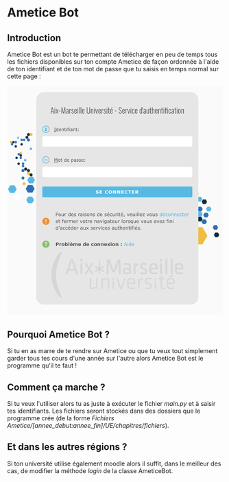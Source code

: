 # Ametice Bot

## Introduction

Ametice Bot est un bot te permettant de télécharger en peu de temps tous les fichiers disponibles sur ton compte Ametice de façon ordonnée à l'aide
de ton identifiant et de ton mot de passe que tu saisis en temps normal sur cette page :

![Menu ENT](readme_assets/screenshot_ent.png)

## Pourquoi Ametice Bot ?

Si tu en as marre de te rendre sur Ametice ou que tu veux tout simplement garder tous tes cours d'une année sur l'autre alors Ametice Bot est le programme qu'il te faut !

## Comment ça marche ?

Si tu veux l'utiliser alors tu as juste à exécuter le fichier *main.py* et à saisir tes identifiants. Les fichiers seront stockés dans des dossiers que le programme crée (de la forme *Fichiers Ametice/[annee_debut:annee_fin]/UE/chapitres/fichiers*).

## Et dans les autres régions ?

Si ton université utilise également moodle alors il suffit, dans le meilleur des cas, de modifier la méthode *login* de la classe AmeticeBot.
